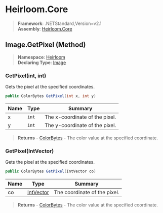 # Heirloom.Core

> **Framework**: .NETStandard,Version=v2.1  
> **Assembly**: [Heirloom.Core][0]

## Image.GetPixel (Method)

> **Namespace**: [Heirloom][0]  
> **Declaring Type**: [Image][1]

### GetPixel(int, int)

Gets the pixel at the specified coordinates.

```cs
public ColorBytes GetPixel(int x, int y)
```

| Name | Type  | Summary                        |
|------|-------|--------------------------------|
| x    | `int` | The x-coordinate of the pixel. |
| y    | `int` | The y-coordinate of the pixel. |

> **Returns** - [ColorBytes][2] - The color value at the specified coordinate.

### GetPixel(IntVector)

Gets the pixel at the specified coordinates.

```cs
public ColorBytes GetPixel(IntVector co)
```

| Name | Type           | Summary                      |
|------|----------------|------------------------------|
| co   | [IntVector][3] | The coordinate of the pixel. |

> **Returns** - [ColorBytes][2] - The color value at the specified coordinate.

[0]: ../../../Heirloom.Core.md
[1]: ../Image.md
[2]: ../ColorBytes.md
[3]: ../IntVector.md
